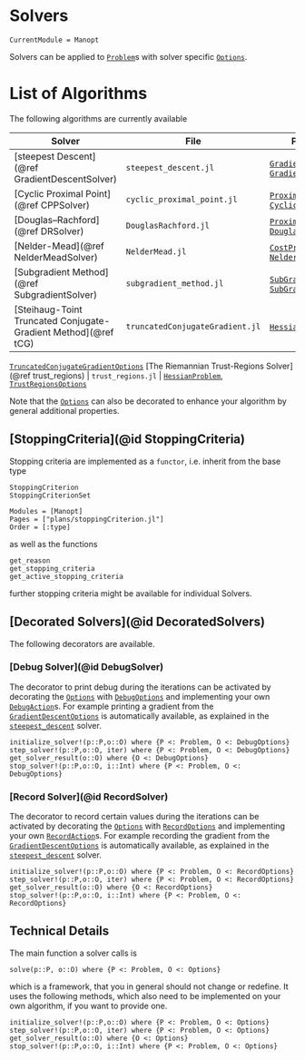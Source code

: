 
# Solvers

```@meta
CurrentModule = Manopt
```

Solvers can be applied to [`Problem`](@ref)s with solver
specific [`Options`](@ref).

# List of Algorithms

The following algorithms are currently available

| Solver  | File   | Problem & Option  |
----------|--------|-------------------|
[steepest Descent](@ref GradientDescentSolver) | `steepest_descent.jl` |  [`GradientProblem`](@ref), [`GradientDescentOptions`](@ref)
[Cyclic Proximal Point](@ref CPPSolver) | `cyclic_proximal_point.jl` | [`ProximalProblem`](@ref), [`CyclicProximalPointOptions`](@ref)
[Douglas–Rachford](@ref DRSolver) | `DouglasRachford.jl` | [`ProximalProblem`](@ref), [`DouglasRachfordOptions`](@ref)
[Nelder-Mead](@ref NelderMeadSolver) | `NelderMead.jl` | [`CostProblem`](@ref), [`NelderMeadOptions`](@ref)
[Subgradient Method](@ref SubgradientSolver) | `subgradient_method.jl` | [`SubGradientProblem`](@ref), [`SubGradientMethodOptions`](@ref)
[Steihaug-Toint Truncated Conjugate-Gradient Method](@ref tCG) | `truncatedConjugateGradient.jl` | [`HessianProblem`](@ref),
[`TruncatedConjugateGradientOptions`](@ref)
[The Riemannian Trust-Regions Solver](@ref trust_regions) | `trust_regions.jl` |
[`HessianProblem`](@ref), [`TrustRegionsOptions`](@ref)

Note that the [`Options`](@ref) can also be decorated to enhance your algorithm
by general additional properties.

## [StoppingCriteria](@id StoppingCriteria)

Stopping criteria are implemented as a `functor`, i.e. inherit from the base type

```@docs
StoppingCriterion
StoppingCriterionSet
```

```@autodocs
Modules = [Manopt]
Pages = ["plans/stoppingCriterion.jl"]
Order = [:type]
```

as well as the functions

```@docs
get_reason
get_stopping_criteria
get_active_stopping_criteria
```

further stopping criteria might be available for individual Solvers.

## [Decorated Solvers](@id DecoratedSolvers)

The following decorators are available.

### [Debug Solver](@id DebugSolver)

The decorator to print debug during the iterations can be activated by
decorating the [`Options`](@ref) with [`DebugOptions`](@ref) and implementing
your own [`DebugAction`](@ref)s.
For example printing a gradient from the [`GradientDescentOptions`](@ref) is
automatically available, as explained in the [`steepest_descent`](@ref) solver.

```@docs
initialize_solver!(p::P,o::O) where {P <: Problem, O <: DebugOptions}
step_solver!(p::P,o::O, iter) where {P <: Problem, O <: DebugOptions}
get_solver_result(o::O) where {O <: DebugOptions}
stop_solver!(p::P,o::O, i::Int) where {P <: Problem, O <: DebugOptions}
```

### [Record Solver](@id RecordSolver)

The decorator to record certain values during the iterations can be activated by
decorating the [`Options`](@ref) with [`RecordOptions`](@ref) and implementing
your own [`RecordAction`](@ref)s.
For example recording the gradient from the [`GradientDescentOptions`](@ref) is
automatically available, as explained in the [`steepest_descent`](@ref) solver.

```@docs
initialize_solver!(p::P,o::O) where {P <: Problem, O <: RecordOptions}
step_solver!(p::P,o::O, iter) where {P <: Problem, O <: RecordOptions}
get_solver_result(o::O) where {O <: RecordOptions}
stop_solver!(p::P,o::O, i::Int) where {P <: Problem, O <: RecordOptions}
```

## Technical Details

 The main function a solver calls is

```@docs
solve(p::P, o::O) where {P <: Problem, O <: Options}
```

which is a framework, that you in general should not change or redefine.
It uses the following methods, which also need to be implemented on your own
algorithm, if you want to provide one.

```@docs
initialize_solver!(p::P,o::O) where {P <: Problem, O <: Options}
step_solver!(p::P,o::O, iter) where {P <: Problem, O <: Options}
get_solver_result(o::O) where {O <: Options}
stop_solver!(p::P,o::O, i::Int) where {P <: Problem, O <: Options}
```
